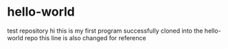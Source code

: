 # hello-world
test repository
hi this is my first program
successfully cloned into the hello-world repo
this line is also changed for reference
